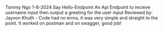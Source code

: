 Tommy Ngo
1-8-2024
Say Hello-Endpoint
An Api Endpoint to recieve username input then output a greeting for the user input
Reviewed by: Jayvon Khuth - Code had no erros, it was very simple and straight to the point. It worked on postman and on swagger, good job!